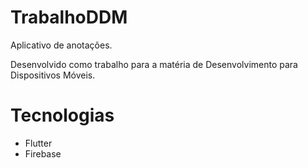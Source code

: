 # TrabalhoDDM
Aplicativo de anotações. 

Desenvolvido como trabalho para a matéria de Desenvolvimento para Dispositivos Móveis.

# Tecnologias
 - Flutter
 - Firebase
